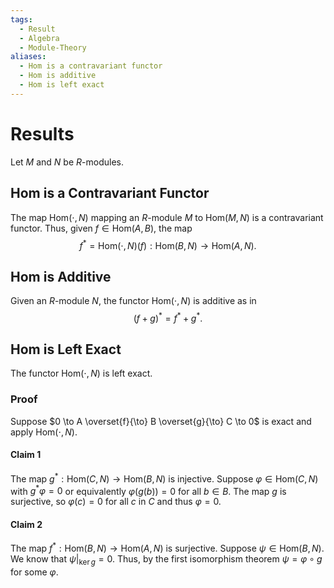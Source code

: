```yaml
---
tags:
  - Result
  - Algebra
  - Module-Theory
aliases:
  - Hom is a contravariant functor
  - Hom is additive
  - Hom is left exact
---
```

# Results

Let $M$ and $N$ be $R$-modules.

## Hom is a Contravariant Functor

The map $\mathrm{Hom}(\cdot, N)$ mapping an $R$-module $M$ to $\mathrm{Hom}(M,N)$ is a contravariant functor. Thus, given $f \in \mathrm{Hom}(A,B)$, the map 
$$
f^{*} = \mathrm{Hom}(\cdot,N)(f): \mathrm{Hom}(B,N) \to \mathrm{Hom}(A,N).
$$

## Hom is Additive

Given an $R$-module $N$, the functor $\mathrm{Hom}(\cdot,N)$ is additive as in 
$$
(f + g)^{*} = f^{*} + g^{*}.
$$
## Hom is Left Exact

The functor $\mathrm{Hom}(\cdot,N)$ is left exact.

### Proof

Suppose $0 \to A \overset{f}{\to} B \overset{g}{\to} C \to 0$ is exact and apply $\mathrm{Hom}(\cdot,N)$. 

#### Claim 1

The map $g^{*} : \mathrm{Hom}(C,N) \to \mathrm{Hom}(B,N)$ is injective. Suppose $\varphi \in \mathrm{Hom}(C,N)$ with $g^{*}\varphi = 0$ or equivalently $\varphi(g(b)) = 0$ for all $b \in B$. The map $g$ is surjective, so $\varphi(c) = 0$ for all $c$ in $C$ and thus $\varphi = 0$.

#### Claim 2

The map $f^{*}: \mathrm{Hom}(B,N) \to \mathrm{Hom}(A,N)$ is surjective. Suppose $\psi \in \mathrm{Hom}(B,N)$. We know that $\psi |_{\mathrm{ker}\,g} = 0$. Thus, by the first isomorphism theorem $\psi = \varphi \circ g$ for some $\varphi$.

